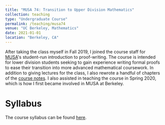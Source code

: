 ```yaml
---
title: "MUSA 74: Transition to Upper Division Mathematics"
collection: teaching
type: "Undergraduate Course"
permalink: /teaching/musa74
venue: "UC Berkeley, Mathematics"
date: 2021-01-01
location: "Berkeley, CA"
---
```


After taking the class myself in Fall 2019, I joined the course staff for <a href="https://math.berkeley.edu/~musa/">MUSA</a>'s student-run introduction to proof-writing. The course is intended for lower division students seeking to gain experience writing formal proofs to ease their transition into more advanced mathematical coursework. In addition to giving lectures for the class, I also rewrote a handful of chapters of the <a href="https://musa-berk.github.io/MUSA-74/notes.pdf">course notes</a>. I also assisted in teaching the course in Spring 2020, which is how I first became involved in MUSA at Berkeley.

Syllabus
======
The course syllabus can be found <a href="https://decal-file-uploads.s3.amazonaws.com/uploads/attachments/000/005/444/original/MUSA74-Sp21-Syllabus.pdf">here</a>.